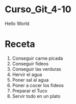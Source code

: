 # Curso_Git_4-10
Hello World
# Receta
1. Conseguir carne picada
2. Conseguir fideos
3. Conseguir las verduras
4. Hervir el agua
5. Poner sal al agua
6. Poner a cocer los fideos
7. Preparar el Tuco
8. Servir todo en un plato

